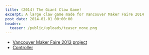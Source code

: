 ```yaml
---
title: (2014) The Giant Claw Game! 
excerpt: A large claw game made for Vancouver Maker Faire 2014
post_date: 2014-01-01 00:00:00
header:
  teaser: /public/uploads/teaser_none.png
---
```


- [Vancouver Maker Faire 2013 project](/the-giant-claw-game-vancouver-maker-faire-2013-project)
- [Controller](/the-giant-claw-game-controller)
